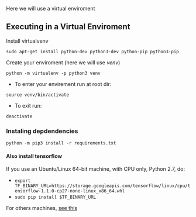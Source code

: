 Here we will use a virtual enviroment

## Executing in a Virtual Enviroment

Install virtualvenv

`sudo apt-get install python-dev python3-dev python-pip python3-pip`

Create your enviroment (here we will use _venv_)

`python -m virtualenv -p python3 venv`

- To enter your envirement run at root dir:

`source venv/bin/activate`

- To exit run:

`deactivate`

### Instaling depdendencies

`python -m pip3 install -r requirements.txt`

#### Also install tensorflow

If you use an Ubuntu/Linux 64-bit machine, with CPU only, Python 2.7, do:

- `export TF_BINARY_URL=https://storage.googleapis.com/tensorflow/linux/cpu/tensorflow-1.1.0-cp27-none-linux_x86_64.whl`
- `sudo pip install $TF_BINARY_URL`

For others machines, [see this](http://tflearn.org/installation/)
